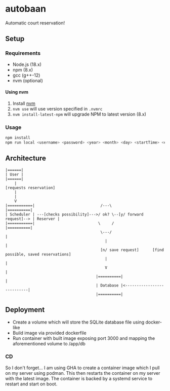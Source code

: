 # autobaan

Automatic court reservation!

## Setup

### Requirements

- Node.js (18.x)
- npm (8.x)
- gcc (g++-12)
- nvm (optional)

#### Using nvm

1. Install [nvm](https://github.com/nvm-sh/nvm#installing-and-updating)
1. `nvm use` will use version specified in `.nvmrc`
1. `nvm install-latest-npm` will upgrade NPM to latest version (8.x)

### Usage

```bash
npm install
npm run local <username> <password> <year> <month> <day> <startTime> <endTime> <opponentName> <opponentId>
```

## Architecture

```ascii
|======|
| User |
|======|
    |
[requests reservation]
    |
    |
    V
|===========|                             /---\                           |==========|
| Scheduler | ---[checks possibility]--->/ ok? \--[y/ forward request]--> | Reserver |
|===========|                            \     /                          |==========|
                                          \---/                                 |
                                            |                                   |
                                          [n/ save request]      [find possible, saved reservations]
                                            |                                   |
                                            V                                   |
                                        |==========|                            |
                                        | Database |<---------------------------|
                                        |==========|
```

## Deployment

- Create a volume which will store the SQLite database file using docker-like
- Build image via provided dockerfile
- Run container with built image exposing port 3000 and mapping the aforementioned volume to /app/db

### CD

So I don't forget... I am using GHA to create a container image which I pull on my server using podman. This then restarts the container on my server with the latest image. The container is backed by a systemd service to restart and start on boot.
